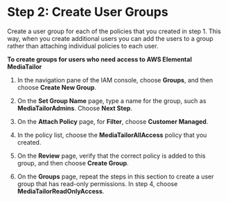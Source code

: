 # Step 2: Create User Groups<a name="setting-up-non-admin-groups"></a>

Create a user group for each of the policies that you created in step 1\. This way, when you create additional users you can add the users to a group rather than attaching individual policies to each user\. 

**To create groups for users who need access to AWS Elemental MediaTailor**

1. In the navigation pane of the IAM console, choose **Groups**, and then choose **Create New Group**\.

1. On the **Set Group Name** page, type a name for the group, such as **MediaTailorAdmins**\. Choose **Next Step**\.

1. On the **Attach Policy** page, for **Filter**, choose **Customer Managed**\.

1. In the policy list, choose the **MediaTailorAllAccess** policy that you created\.

1. On the **Review** page, verify that the correct policy is added to this group, and then choose **Create Group**\.

1. On the **Groups** page, repeat the steps in this section to create a user group that has read\-only permissions\. In step 4, choose **MediaTailorReadOnlyAccess**\.